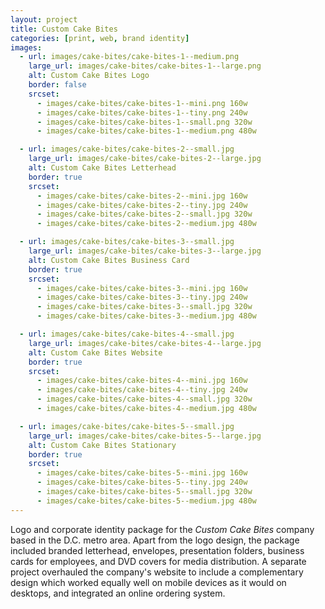 ```yaml
---
layout: project
title: Custom Cake Bites
categories: [print, web, brand identity]
images:
  - url: images/cake-bites/cake-bites-1--medium.png
    large_url: images/cake-bites/cake-bites-1--large.png
    alt: Custom Cake Bites Logo
    border: false
    srcset:
      - images/cake-bites/cake-bites-1--mini.png 160w
      - images/cake-bites/cake-bites-1--tiny.png 240w
      - images/cake-bites/cake-bites-1--small.png 320w
      - images/cake-bites/cake-bites-1--medium.png 480w

  - url: images/cake-bites/cake-bites-2--small.jpg
    large_url: images/cake-bites/cake-bites-2--large.jpg
    alt: Custom Cake Bites Letterhead
    border: true
    srcset:
      - images/cake-bites/cake-bites-2--mini.jpg 160w
      - images/cake-bites/cake-bites-2--tiny.jpg 240w
      - images/cake-bites/cake-bites-2--small.jpg 320w
      - images/cake-bites/cake-bites-2--medium.jpg 480w

  - url: images/cake-bites/cake-bites-3--small.jpg
    large_url: images/cake-bites/cake-bites-3--large.jpg
    alt: Custom Cake Bites Business Card
    border: true
    srcset:
      - images/cake-bites/cake-bites-3--mini.jpg 160w
      - images/cake-bites/cake-bites-3--tiny.jpg 240w
      - images/cake-bites/cake-bites-3--small.jpg 320w
      - images/cake-bites/cake-bites-3--medium.jpg 480w

  - url: images/cake-bites/cake-bites-4--small.jpg
    large_url: images/cake-bites/cake-bites-4--large.jpg
    alt: Custom Cake Bites Website
    border: true
    srcset:
      - images/cake-bites/cake-bites-4--mini.jpg 160w
      - images/cake-bites/cake-bites-4--tiny.jpg 240w
      - images/cake-bites/cake-bites-4--small.jpg 320w
      - images/cake-bites/cake-bites-4--medium.jpg 480w

  - url: images/cake-bites/cake-bites-5--small.jpg
    large_url: images/cake-bites/cake-bites-5--large.jpg
    alt: Custom Cake Bites Stationary
    border: true
    srcset:
      - images/cake-bites/cake-bites-5--mini.jpg 160w
      - images/cake-bites/cake-bites-5--tiny.jpg 240w
      - images/cake-bites/cake-bites-5--small.jpg 320w
      - images/cake-bites/cake-bites-5--medium.jpg 480w
---
```


Logo and corporate identity package for the _Custom Cake Bites_ company based in the D.C. metro area. Apart from the logo design, the package included branded letterhead, envelopes, presentation folders, business cards for employees, and DVD covers for media distribution. A separate project overhauled the company's website to include a complementary design which worked equally well on mobile devices as it would on desktops, and integrated an online ordering system.
